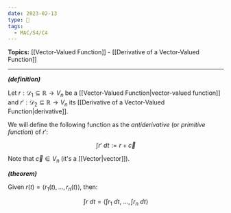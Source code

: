 ```yaml
---
date: 2023-02-13
type: 🧠
tags:
  - MAC/S4/C4
---
```


**Topics:** [[Vector-Valued Function]] - [[Derivative of a Vector-Valued Function]]

---

_**(definition)**_

Let $r : \mathcal{D}_1 \subseteq \mathbb{R} \to V_n$ be a [[Vector-Valued Function|vector-valued function]] and $r' : \mathcal{D}_2 \subseteq \mathbb{R} \to V_n$ its [[Derivative of a Vector-Valued Function|derivative]].

We will define the following function as the _antiderivative_ (or _primitive function_) of $r'$:

$$
\int r'\ dt := r + \vec c
$$

Note that $\vec c \in V_n$ (it's a [[Vector|vector]]).

_**(theorem)**_

Given $r(t) = \langle r_1(t), \dots, r_n(t) \rangle$, then:

$$
\int r\ dt = \left\langle \int r_1\ dt,\ \dots, \int r_n\ dt \right\rangle
$$
